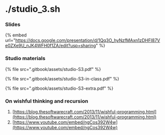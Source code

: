 # ./studio\_3.sh

### Slides

{% embed url="https://docs.google.com/presentation/d/1Qq3O_hyNzfMAxn1zDHFI87Ve0ZXe9U_nJK4WFH0f1ZA/edit?usp=sharing" %}

### Studio materials

{% file src=".gitbook/assets/studio-S3.pdf" %}

{% file src=".gitbook/assets/studio-S3-in-class.pdf" %}

{% file src=".gitbook/assets/studio-S3-extra.pdf" %}

### On wishful thinking and recursion

1. [https://blog.thesoftwarecraft.com/2013/11/wishful-programming.html](https://blog.thesoftwarecraft.com/2013/11/wishful-programming.html)
2. [https://www.youtube.com/embed/ngCos392W4w](https://www.youtube.com/embed/ngCos392W4w)
